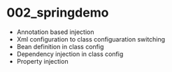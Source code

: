 # 002_springdemo
- Annotation based injection
- Xml configuration to class configuaration switching
- Bean definition in class config
- Dependency injection in class config
- Property injection
